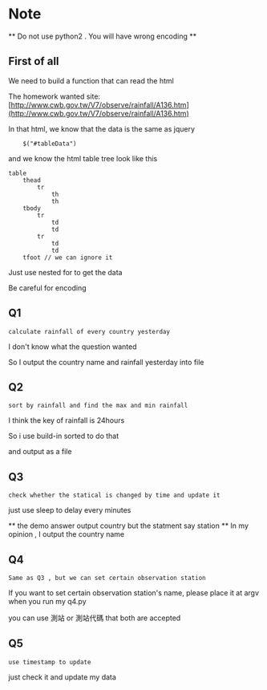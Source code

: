 # Note

** Do not use python2 . You will have wrong encoding **



## First of all
We need to build a function that can read the html 

The homework wanted site:
[http://www.cwb.gov.tw/V7/observe/rainfall/A136.htm](http://www.cwb.gov.tw/V7/observe/rainfall/A136.htm)

In that html, 
we know that the data is the same as jquery  
``` jquery
	$("#tableData")
```

and we know the html table tree look like this
```
table
	thead
    	tr
        	th
            th
    tbody
    	tr
        	td
            td
        tr 
        	td
            td
    tfoot // we can ignore it
 ```
 
 Just use nested for to get the data
 
 Be careful for encoding


## Q1
	calculate rainfall of every country yesterday

I don't know what the question wanted 

So I output the country name and rainfall yesterday into file

## Q2 
	sort by rainfall and find the max and min rainfall

I think the key of rainfall is 24hours 

So i use build-in sorted to do that

and output as a file

## Q3
	check whether the statical is changed by time and update it
just use sleep to delay every minutes

** the demo answer output country but the statment say station ** 
In my opinion , I output the country name

## Q4
	Same as Q3 , but we can set certain observation station

If you want to set certain observation station's name, please place it at argv when you run my q4.py

you can use 測站 or 測站代碼  that both are accepted

## Q5
	use timestamp to update
just check it and update my data

